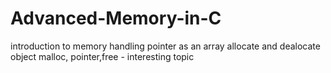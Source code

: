 # Advanced-Memory-in-C
introduction to memory handling
pointer as an array
allocate and dealocate object 
malloc, pointer,free - interesting topic
